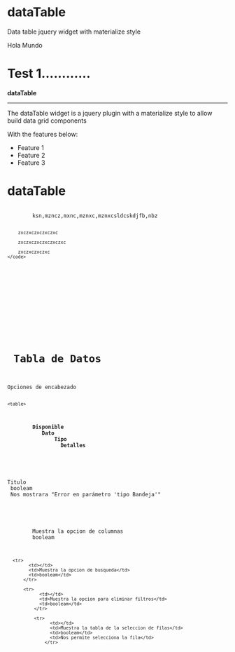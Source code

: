 # dataTable
Data table jquery widget with materialize style

Hola Mundo

<h1>Test 1............</h1>


**dataTable**

***

The dataTable widget is a jquery plugin with a materialize style to allow build data grid components

With the features below:

* Feature 1
* Feature 2
* Feature 3


<h1>dataTable</h1>
    <code>
        ksn,mzncz,mxnc,mznxc,mznxcsldcskdjfb,nbz

        zxczxczxczxczxc

        zxczxczxczxczxczxc

        zxczxczxczxc
    </code>
<!DOCTYPE html>
<html lang="en">
<head>
    <meta charset="UTF-8">
    <meta name="viewport" content="width=device-width, initial-scale=1.0">
    <meta http-equiv="X-UA-Compatible" content="ie=edge">
    <title>Document</title>
</head>
<body>
    <h1> Tabla de Datos </h1>

<td>Opciones de encabezado</td>

    <table> 


<tr>
        <td><strong>Disponible</strong> </td>
           <td><strong>Dato</strong> </td>
               <td><strong>Tipo</strong> </td>
                 <td><strong>Detalles</strong> </td>
</tr>
     


<tr>

<td></td>
<td>Titulo </td>
 <td>booleam</td>
 <td>Nos mostrara "Error en parámetro 'tipo Bandeja'"</td>

</tr>

<tr>
        <td></td>
        <td>Muestra la opcion de columnas</td>
        <td>booleam</td>
      </tr>

      <tr>
            <td></td>
            <td>Muestra la opcion de busqueda</td>
            <td>booleam</td>
          </tr>

          <tr>
                <td></td>
                <td>Muestra la opcion para eliminar filtros</td>
                <td>booleam</td>
              </tr>
              
              <tr>
                    <td></td>
                    <td>Muestra la tabla de la seleccion de filas</td>
                    <td>booleam</td>
                    <td>Nos permite selecciona la fila</td>
                  </tr>
       




</body>
</html>
